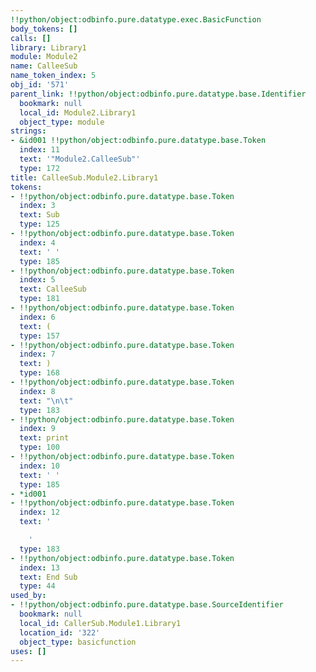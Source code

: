 ```yaml
---
!!python/object:odbinfo.pure.datatype.exec.BasicFunction
body_tokens: []
calls: []
library: Library1
module: Module2
name: CalleeSub
name_token_index: 5
obj_id: '571'
parent_link: !!python/object:odbinfo.pure.datatype.base.Identifier
  bookmark: null
  local_id: Module2.Library1
  object_type: module
strings:
- &id001 !!python/object:odbinfo.pure.datatype.base.Token
  index: 11
  text: '"Module2.CalleeSub"'
  type: 172
title: CalleeSub.Module2.Library1
tokens:
- !!python/object:odbinfo.pure.datatype.base.Token
  index: 3
  text: Sub
  type: 125
- !!python/object:odbinfo.pure.datatype.base.Token
  index: 4
  text: ' '
  type: 185
- !!python/object:odbinfo.pure.datatype.base.Token
  index: 5
  text: CalleeSub
  type: 181
- !!python/object:odbinfo.pure.datatype.base.Token
  index: 6
  text: (
  type: 157
- !!python/object:odbinfo.pure.datatype.base.Token
  index: 7
  text: )
  type: 168
- !!python/object:odbinfo.pure.datatype.base.Token
  index: 8
  text: "\n\t"
  type: 183
- !!python/object:odbinfo.pure.datatype.base.Token
  index: 9
  text: print
  type: 100
- !!python/object:odbinfo.pure.datatype.base.Token
  index: 10
  text: ' '
  type: 185
- *id001
- !!python/object:odbinfo.pure.datatype.base.Token
  index: 12
  text: '

    '
  type: 183
- !!python/object:odbinfo.pure.datatype.base.Token
  index: 13
  text: End Sub
  type: 44
used_by:
- !!python/object:odbinfo.pure.datatype.base.SourceIdentifier
  bookmark: null
  local_id: CallerSub.Module1.Library1
  location_id: '322'
  object_type: basicfunction
uses: []
---
```

